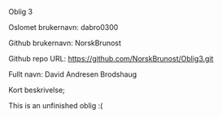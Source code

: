 Oblig 3

Oslomet brukernavn: dabro0300

Github brukernavn: NorskBrunost

Github repo URL: https://github.com/NorskBrunost/Oblig3.git

Fullt navn: David Andresen Brodshaug

Kort beskrivelse;

This is an unfinished oblig :(
